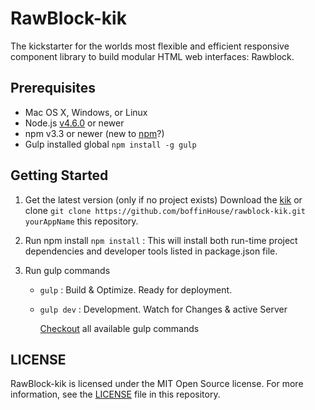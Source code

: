 # RawBlock-kik
The kickstarter for the worlds most flexible and efficient responsive component library to build modular HTML web interfaces: Rawblock.

## Prerequisites
- Mac OS X, Windows, or Linux
- Node.js [v4.6.0](https://nodejs.org/en/) or newer
- npm v3.3 or newer (new to [npm](https://docs.npmjs.com/getting-started/what-is-npm)?)
- Gulp installed global `npm install -g gulp`

## Getting Started

1. Get the latest version (only if no project exists)
Download the [kik](https://github.com/boffinHouse/rawblock-kik/archive/gh-pages.zip) or clone `git clone https://github.com/boffinHouse/rawblock-kik.git yourAppName` this repository.

2. Run npm install
`npm install` : This will install both run-time project dependencies and developer tools listed in package.json file.

3. Run gulp commands

    - `gulp` : Build & Optimize. Ready for deployment.
    - `gulp dev` : Development. Watch for Changes & active Server

        [Checkout](#) all available gulp commands

## LICENSE
RawBlock-kik is licensed under the MIT Open Source license. For more information, see the [LICENSE](https://github.com/boffinHouse/rawblock-kik/blob/gh-pages/LICENSE) file in this repository.

